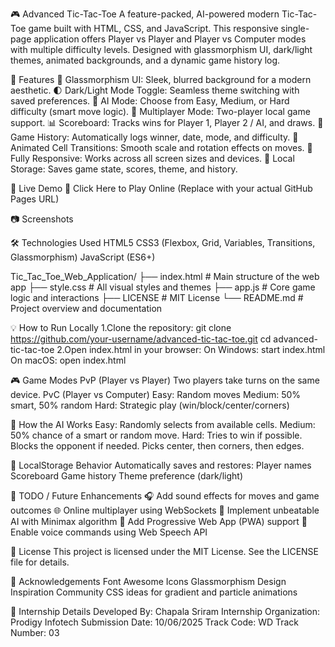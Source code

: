 🎮 Advanced Tic-Tac-Toe
A feature-packed, AI-powered modern Tic-Tac-Toe game built with HTML, CSS, and JavaScript. This responsive single-page application offers Player vs Player and Player vs Computer modes with multiple difficulty levels. Designed with glassmorphism UI, dark/light themes, animated backgrounds, and a dynamic game history log.

🌟 Features
🎨 Glassmorphism UI: Sleek, blurred background for a modern aesthetic.
🌓 Dark/Light Mode Toggle: Seamless theme switching with saved preferences.
🤖 AI Mode: Choose from Easy, Medium, or Hard difficulty (smart move logic).
👥 Multiplayer Mode: Two-player local game support.
📊 Scoreboard: Tracks wins for Player 1, Player 2 / AI, and draws.
🧠 Game History: Automatically logs winner, date, mode, and difficulty.
🧩 Animated Cell Transitions: Smooth scale and rotation effects on moves.
📱 Fully Responsive: Works across all screen sizes and devices.
💾 Local Storage: Saves game state, scores, theme, and history.

🚀 Live Demo
🔗 Click Here to Play Online
(Replace with your actual GitHub Pages URL)

📷 Screenshots


🛠️ Technologies Used
HTML5
CSS3 (Flexbox, Grid, Variables, Transitions, Glassmorphism)
JavaScript (ES6+)

Tic_Tac_Toe_Web_Application/
├── index.html       # Main structure of the web app
├── style.css        # All visual styles and themes
├── app.js           # Core game logic and interactions
├── LICENSE          # MIT License
└── README.md        # Project overview and documentation

💡 How to Run Locally
1.Clone the repository:
git clone https://github.com/your-username/advanced-tic-tac-toe.git
cd advanced-tic-tac-toe
2.Open index.html in your browser:
On Windows: start index.html
On macOS: open index.html


🎮 Game Modes
PvP (Player vs Player)
Two players take turns on the same device.
PvC (Player vs Computer)
Easy: Random moves
Medium: 50% smart, 50% random
Hard: Strategic play (win/block/center/corners)


🧠 How the AI Works
Easy: Randomly selects from available cells.
Medium: 50% chance of a smart or random move.
Hard:
Tries to win if possible.
Blocks the opponent if needed.
Picks center, then corners, then edges.


💾 LocalStorage Behavior
Automatically saves and restores:
Player names
Scoreboard
Game history
Theme preference (dark/light)


📝 TODO / Future Enhancements
🎧 Add sound effects for moves and game outcomes
🌐 Online multiplayer using WebSockets
🧠 Implement unbeatable AI with Minimax algorithm
📲 Add Progressive Web App (PWA) support
🎤 Enable voice commands using Web Speech API


📜 License
This project is licensed under the MIT License. See the LICENSE file for details.


🙌 Acknowledgements
Font Awesome Icons
Glassmorphism Design Inspiration
Community CSS ideas for gradient and particle animations


📄 Internship Details
Developed By: Chapala Sriram
Internship Organization: Prodigy Infotech
Submission Date: 10/06/2025
Track Code: WD
Track Number: 03
